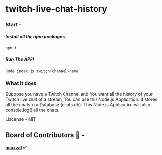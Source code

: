 # twitch-live-chat-history

### Start - 

##### Install all the npm packages

```
npm i
```

##### Run The APP!

```
node index.js twitch-channel-name
```

### What it does

Suppose you have a Twitch Channel and You want all the history of your Twitch live chat of a stream, You can use this Node.js Application. It stores all the chats in a Database (chats.db). This Node.js Application will also console.log() all the chats. 

Liscense - MIT 

## Board of Contributors 🌈 - 

#### [jpiazzal](https://github.com/jpiazzal) ✅